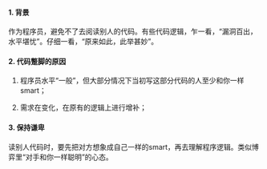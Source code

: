 <!-- date: 2020.04.02 09:24 -->
#### 1. 背景

作为程序员，避免不了去阅读别人的代码。有些代码逻辑，乍一看，“漏洞百出，水平堪忧”。仔细一看，“原来如此，此举甚妙”。

#### 2. 代码蹩脚的原因

1. 程序员水平“一般”，但大部分情况下当初写这部分代码的人至少和你一样smart；

2. 需求在变化，在原有的逻辑上进行增补；

#### 3. 保持谦卑

读别人代码时，要先把对方想象成自己一样的smart，再去理解程序逻辑。类似博弈里“对手和你一样聪明”的心态。